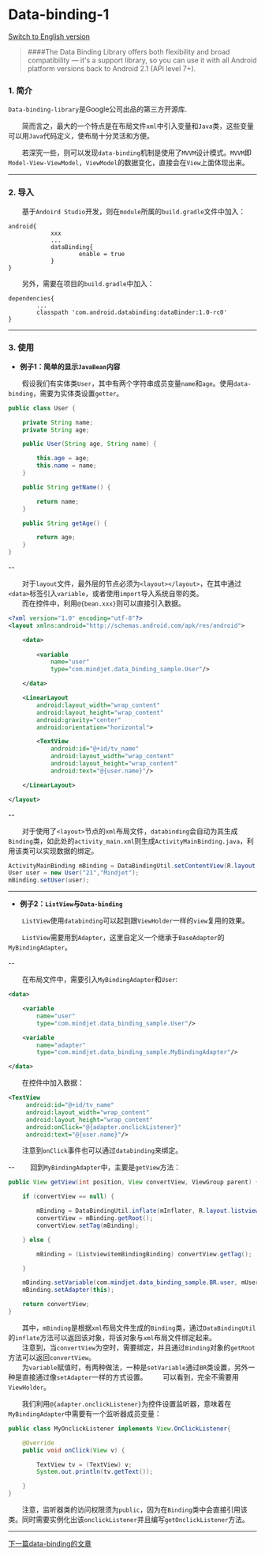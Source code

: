 # Data-binding-1
[Switch to English version](data-binding-1-en.md)

>####The Data Binding Library offers both flexibility and broad compatibility — it's a support library, so you can use it with all Android platform versions back to Android 2.1 (API level 7+). 

### 1. 简介  
  
`Data-binding-library`是Google公司出品的第三方开源库.  
  
　　简而言之，最大的一个特点是在布局文件`xml`中引入变量和`Java`类，这些变量可以用`Java`代码定义，使布局十分灵活和方便。  
  
　　若深究一些，则可以发现`data-binding`机制是使用了`MVVM`设计模式。`MVVM`即`Model-View-ViewModel`，`ViewModel`的数据变化，直接会在`View`上面体现出来。

---


### 2. 导入
　　基于`Andoird Studio`开发，则在`module`所属的`build.gradle`文件中加入：  

```Gradle
android{
			xxx
			...
			dataBinding{
					enable = true
			}
}
```
　　另外，需要在项目的`build.gradle`中加入：

```Gradle
dependencies{
		...
		classpath 'com.android.databinding:dataBinder:1.0-rc0'
}
```

---

### 3. 使用

 - **例子1：简单的显示`JavaBean`内容**

　　假设我们有实体类`User`，其中有两个字符串成员变量`name`和`age`。使用`data-binding`，需要为实体类设置`getter`。
  
```Java
public class User {

    private String name;
    private String age;

    public User(String age, String name) {

        this.age = age;
        this.name = name;
    }

    public String getName() {

        return name;
    }

    public String getAge() {

        return age;
    }
}
```

--  

　　对于`layout`文件，最外层的节点必须为`<layout></layout>`，在其中通过`<data>`标签引入`variable`，或者使用`import`导入系统自带的类。  
　　而在控件中，利用`@{bean.xxx}`则可以直接引入数据。
  
```XML
<?xml version="1.0" encoding="utf-8"?>
<layout xmlns:android="http://schemas.android.com/apk/res/android">

    <data>
    
        <variable
            name="user"
            type="com.mindjet.data_binding_sample.User"/>

    </data>

    <LinearLayout
        android:layout_width="wrap_content"
        android:layout_height="wrap_content"
        android:gravity="center"
        android:orientation="horizontal">

        <TextView
            android:id="@+id/tv_name"
            android:layout_width="wrap_content"
            android:layout_height="wrap_content"
            android:text="@{user.name}"/>

    </LinearLayout>

</layout>

```

--  

　　对于使用了`<layout>`节点的`xml`布局文件，`databinding`会自动为其生成`Binding`类，如此处的`activity_main.xml`则生成`ActivityMainBinding.java`，利用该类可以实现数据的绑定。

```Java
ActivityMainBinding mBinding = DataBindingUtil.setContentView(R.layout.activity_main);
User user = new User("21","Mindjet");
mBinding.setUser(user);
```
---

 - **例子2：`ListView`与`Data-binding`**  
  
  
　　`ListView`使用`databinding`可以起到跟`ViewHolder`一样的`view`复用的效果。  
  
  
　　`ListView`需要用到`Adapter`，这里自定义一个继承于`BaseAdapter`的`MyBindingAdapter`。  

--

　　在布局文件中，需要引入`MyBindingAdapter`和`User`:

```XML
<data>

    <variable
        name="user"
        type="com.mindjet.data_binding_sample.User"/>

    <variable
        name="adapter"
        type="com.mindjet.data_binding_sample.MyBindingAdapter"/>

</data>
```
　　在控件中加入数据：

```XML
<TextView  
     android:id="@+id/tv_name"  
     android:layout_width="wrap_content"  
     android:layout_height="wrap_content"  
     android:onClick="@{adapter.onclickListener}" 
     android:text="@{user.name}"/>
```
　　注意到`onClick`事件也可以通过`databinding`来绑定。

--
　　回到`MyBindingAdapter`中，主要是`getView`方法：

```Java
public View getView(int position, View convertView, ViewGroup parent) {

    if (convertView == null) {

        mBinding = DataBindingUtil.inflate(mInflater, R.layout.listviewitem_binding, parent, false);
        convertView = mBinding.getRoot();
        convertView.setTag(mBinding);

    } else {

        mBinding = (ListviewitemBindingBinding) convertView.getTag();

    }

    mBinding.setVariable(com.mindjet.data_binding_sample.BR.user, mUserList.get(position));
    mBinding.setAdapter(this);

    return convertView;
}
```
　　其中，`mBinding`是根据`xml`布局文件生成的`Binding`类，通过`DataBindingUtil`的`inflate`方法可以返回该对象，将该对象与`xml`布局文件绑定起来。  
　　注意到，当`convertView`为空时，需要绑定，并且通过`Binding`对象的`getRoot`方法可以返回`convertView`。  
　　为`variable`赋值时，有两种做法，一种是`setVariable`通过`BR`类设置，另外一种是直接通过像`setAdapter`一样的方式设置。
　　可以看到，完全不需要用`ViewHolder`。

　　我们利用`@{adapter.onclickListener}`为控件设置监听器，意味着在`MyBindingAdapter`中需要有一个监听器成员变量：

```Java
public class MyOnclickListener implements View.OnClickListener{

    @Override
    public void onClick(View v) {

        TextView tv = (TextView) v;
        System.out.println(tv.getText());

    }
}
```
　　注意，监听器类的访问权限须为`public`，因为在`Binding`类中会直接引用该类。同时需要实例化出该`onclickListener`并且编写`getOnclickListener`方法。

---

[下一篇data-binding的文章](data-binding-2.md)